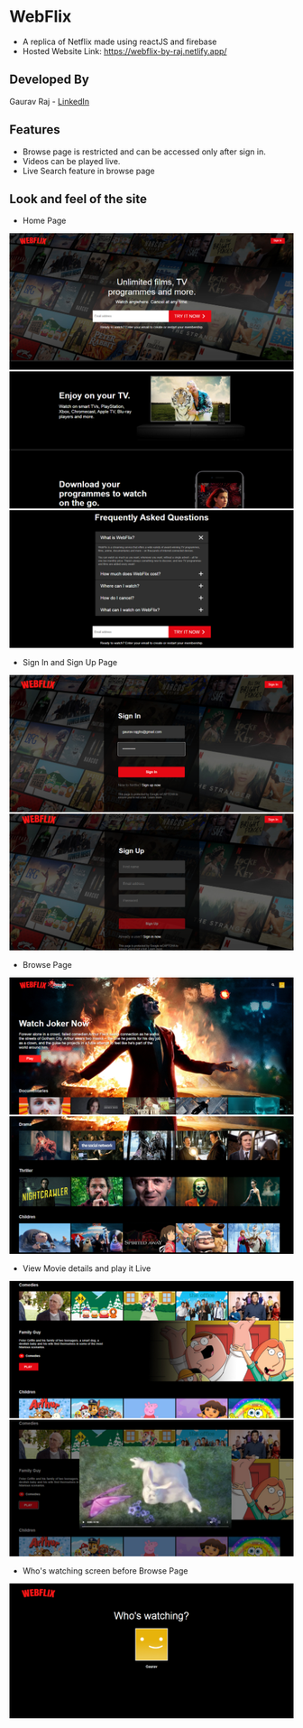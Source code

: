 # WebFlix
- A replica of Netflix made using reactJS and firebase
- Hosted Website Link: https://webflix-by-raj.netlify.app/

## Developed By
Gaurav Raj - [LinkedIn](https://www.linkedin.com/in/gaurav-raj-5893b0195/)

## Features 
 - Browse page is restricted and can be accessed only after sign in.
 - Videos can be played live.
 - Live Search feature in browse page

## Look and feel of the site
- Home Page 
<img src='Examples/home1.png' >
<img src='Examples/home2.png' >
<img src='Examples/home3.png' >

- Sign In and Sign Up Page
<img src='Examples/sigin.png' >
<img src='Examples/signup.png' >

- Browse Page 
<img src='Examples/browse1.png' >
<img src='Examples/browse2.png' >

- View Movie details and play it Live
<img src='Examples/view.png' >
<img src='Examples/player.png' >

- Who's watching screen before Browse Page
<img src='Examples/user.png' >

